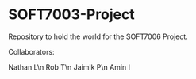 # SOFT7003-Project

Repository to hold the world for the SOFT7006 Project. 

Collaborators: 

Nathan L\n
Rob T\n
Jaimik P\n
Amin I
